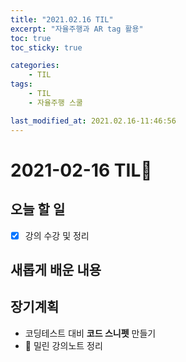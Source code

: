 ```yaml
---
title: "2021.02.16 TIL"
excerpt: "자율주행과 AR tag 활용"
toc: true
toc_sticky: true

categories:
    - TIL 
tags:
    - TIL
    - 자율주행 스쿨

last_modified_at: 2021.02.16-11:46:56  
---
```

 
# 2021-02-16 TIL📓
## 오늘 할 일
- [x] 강의 수강 및 정리

## 새롭게 배운 내용



## 장기계획
- 코딩테스트 대비 **코드 스니펫** 만들기
- 💫 밀린 강의노트 정리
